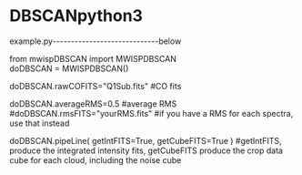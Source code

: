 # DBSCANpython3

example.py-----------------------------below

from mwispDBSCAN import MWISPDBSCAN  
doDBSCAN = MWISPDBSCAN()

doDBSCAN.rawCOFITS="Q1Sub.fits" #CO fits

doDBSCAN.averageRMS=0.5 #average RMS 
#doDBSCAN.rmsFITS="yourRMS.fits" #if you have a RMS for each spectra, use that instead

doDBSCAN.pipeLine( getIntFITS=True, getCubeFITS=True  ) #getIntFITS, produce the integrated intensity fits, getCubeFITS produce the crop data cube for each cloud, including the noise cube 

